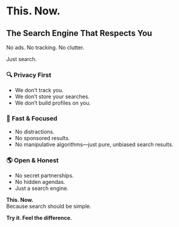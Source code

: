 # This. Now.

## The Search Engine That Respects You  

No ads. No tracking. No clutter.  

Just search.  

### 🔍 **Privacy First**  
- We don’t track you.  
- We don’t store your searches.  
- We don’t build profiles on you.  

### 🚀 **Fast & Focused**  
- No distractions.  
- No sponsored results.  
- No manipulative algorithms—just pure, unbiased search results.  

### 🌎 **Open & Honest**  
- No secret partnerships.  
- No hidden agendas.  
- Just a search engine.  

**This. Now.**  
Because search should be simple.

**Try it. Feel the difference.**  
